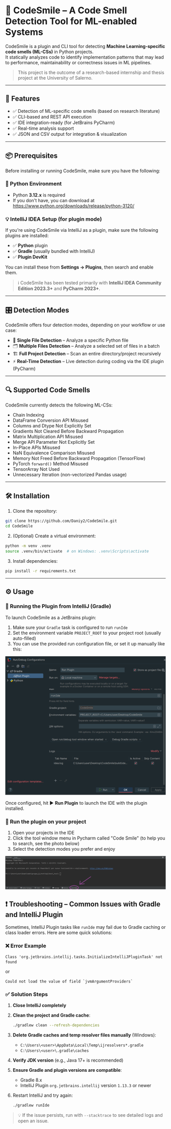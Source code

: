 # 🧠 CodeSmile – A Code Smell Detection Tool for ML-enabled Systems

CodeSmile is a plugin and CLI tool for detecting **Machine Learning-specific code smells (ML-CSs)** in Python projects.  
It statically analyzes code to identify implementation patterns that may lead to performance, maintainability or correctness issues in ML pipelines.

> This project is the outcome of a research-based internship and thesis project at the University of Salerno.

---

## 🚀 Features

- ✅ Detection of ML-specific code smells (based on research literature)
- ✅ CLI-based and REST API execution
- ✅ IDE integration-ready (for JetBrains PyCharm)
- ✅ Real-time analysis support
- ✅ JSON and CSV output for integration & visualization

---

## 📦 Prerequisites

Before installing or running CodeSmile, make sure you have the following:

### 🐍 Python Environment
- Python **3.12.x** is required
- If you don't have, you can download at https://www.python.org/downloads/release/python-3120/ 

### 💡 IntelliJ IDEA Setup (for plugin mode)
If you're using CodeSmile via IntelliJ as a plugin, make sure the following plugins are installed:

- ✅ **Python** plugin  
- ✅ **Gradle** (usually bundled with IntelliJ)  
- ✅ **Plugin DevKit**

You can install these from **Settings → Plugins**, then search and enable them.

> ℹ️ CodeSmile has been tested primarily with **IntelliJ IDEA Community Edition 2023.3+** and **PyCharm 2023+**.

---

## 🎛️ Detection Modes

CodeSmile offers four detection modes, depending on your workflow or use case:

- 📄 **Single File Detection** – Analyze a specific Python file
- 🗂️ **Multiple Files Detection** – Analyze a selected set of files in a batch
- 🏗️ **Full Project Detection** – Scan an entire directory/project recursively
- ⚡ **Real-Time Detection** – Live detection during coding via the IDE plugin (PyCharm)

---

## 🔍 Supported Code Smells

CodeSmile currently detects the following ML-CSs:

- Chain Indexing  
- DataFrame Conversion API Misused  
- Columns and Dtype Not Explicitly Set
- Gradients Not Cleared Before Backward Propagation
- Matrix Multiplication API Misused  
- Merge API Parameter Not Explicitly Set  
- In-Place APIs Misused  
- NaN Equivalence Comparison Misused  
- Memory Not Freed Before Backward Propagation (TensorFlow)  
- PyTorch `forward()` Method Misused  
- TensorArray Not Used
- Unnecessary Iteration (non-vectorized Pandas usage)

---

## 🛠 Installation

1. Clone the repository:

```bash
git clone https://github.com/Daniy2/CodeSmile.git
cd CodeSmile
```

2. (Optional) Create a virtual environment:

```bash
python -m venv .venv
source .venv/bin/activate  # on Windows: .venv\Scripts\activate
```

3. Install dependencies:

```bash
pip install -r requirements.txt
```

---

## ⚙️ Usage 

### 🧪 Running the Plugin from IntelliJ (Gradle)

To launch CodeSmile as a JetBrains plugin:

1. Make sure your `Gradle` task is configured to run `runIde`
2. Set the environment variable `PROJECT_ROOT` to your project root (usually auto-filled)
3. You can use the provided run configuration file, or set it up manually like this:

![Gradle run configuration](./gradle_conf.png)

Once configured, hit ▶️ **Run Plugin** to launch the IDE with the plugin installed.

### 📂 Run the plugin on your project

1. Open your projects in the IDE
2. Click the tool window menu in Pycharm called "Code Smile" (to help you to search, see the photo below)
3. Select the detection modes you prefer and enjoy

![CS-Tool Window](./csToolWindow.png)

## ❗ Troubleshooting – Common Issues with Gradle and IntelliJ Plugin

Sometimes, IntelliJ Plugin tasks like `runIde` may fail due to Gradle caching or class loader errors.
Here are some quick solutions:

### ❌ Error Example
```
Class 'org.jetbrains.intellij.tasks.InitializeIntelliJPluginTask' not found
```
or
```
Could not load the value of field `jvmArgumentProviders`
```

### ✅ Solution Steps

1. **Close IntelliJ completely**
2. **Clean the project and Gradle cache**:
   ```bash
   ./gradlew clean --refresh-dependencies
   ```
3. **Delete Gradle caches and temp resolver files manually** (Windows):
   - `C:\Users\<user>\AppData\Local\Temp\ijresolvers*.gradle`
   - `C:\Users\<user>\.gradle\caches`
4. **Verify JDK version** (e.g., Java 17+ is recommended)
5. **Ensure Gradle and plugin versions are compatible**:
   - Gradle 8.x
   - IntelliJ Plugin `org.jetbrains.intellij` version `1.13.3` or newer

6. Restart IntelliJ and try again:
   ```bash
   ./gradlew runIde
   ```

> 💡 If the issue persists, run with `--stacktrace` to see detailed logs and open an issue.

